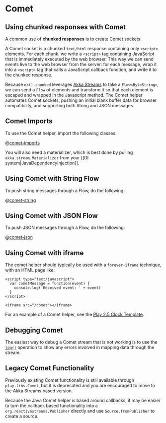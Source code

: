 <!--- Copyright (C) 2009-2016 Lightbend Inc. <https://www.lightbend.com> -->
# Comet

## Using chunked responses with Comet

A common use of **chunked responses** is to create Comet sockets.

A Comet socket is a chunked `text/html` response containing only `<script>` elements. For each chunk, we write a `<script>` tag containing JavaScript that is immediately executed by the web browser. This way we can send events live to the web browser from the server: for each message, wrap it into a `<script>` tag that calls a JavaScript callback function, and write it to the chunked response.

Because `ok().chunked` leverages [Akka Streams](http://doc.akka.io/docs/akka/2.4.3/java/stream/index.html) to take a `Flow<ByteString>`, we can send a `Flow` of elements and transform it so that each element is escaped and wrapped in the Javascript method. The Comet helper automates Comet sockets, pushing an initial blank buffer data for browser compatibility, and supporting both String and JSON messages.

## Comet Imports

To use the Comet helper, import the following classes:

@[comet-imports](code/javaguide/async/JavaComet.java)

You will also need a materializer, which is best done by pulling `akka.stream.Materializer` from your [[DI system|JavaDependencyInjection]].    

## Using Comet with String Flow

To push string messages through a Flow, do the following:

@[comet-string](code/javaguide/async/JavaComet.java)

## Using Comet with JSON Flow

To push JSON messages through a Flow, do the following:

@[comet-json](code/javaguide/async/JavaComet.java)

## Using Comet with iframe

The comet helper should typically be used with a `forever-iframe` technique, with an HTML page like:

```
<script type="text/javascript">
  var cometMessage = function(event) {
    console.log('Received event: ' + event)
  }
</script>

<iframe src="/comet"></iframe>
```

For an example of a Comet helper, see the [Play 2.5 Clock Template](https://github.com/typesafehub/play-2.5-clock/).

## Debugging Comet

The easiest way to debug a Comet stream that is not working is to use the [`log()`](http://doc.akka.io/docs/akka/2.4.3/java/stream/stream-cookbook.html#Logging_elements_of_a_stream) operation to show any errors involved in mapping data through the stream.

## Legacy Comet Functionality

Previously existing Comet functionality is still available through `play.libs.Comet`, but it is deprecated and you are encouraged to move to the Akka Streams based version.

Because the Java Comet helper is based around callbacks, it may be easier to turn the callback based functionality into a `org.reactivestreams.Publisher` directly and use `Source.fromPublisher` to create a source.

